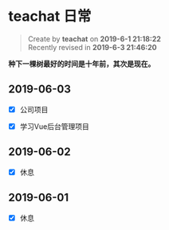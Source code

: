 teachat 日常
===

> Create by **teachat** on **2019-6-1 21:18:22**  
> Recently revised in **2019-6-3 21:46:20**

**种下一棵树最好的时间是十年前，其次是现在。**

## 2019-06-03

- [x] 公司项目

- [x] 学习Vue后台管理项目

## 2019-06-02

- [x] 休息

## 2019-06-01

- [x] 休息


